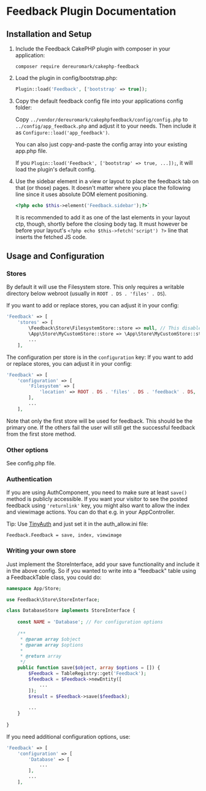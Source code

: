 # Feedback Plugin Documentation

## Installation and Setup

1. Include the Feedback CakePHP plugin with composer in your application:
	```
	composer require dereuromark/cakephp-feedback
	```
2. Load the plugin in config/bootstrap.php:
	```php
	Plugin::load('Feedback', ['bootstrap' => true]);
	```

3. Copy the default feedback config file into your applications config folder:

	Copy `../vendor/dereuromark/cakephpfeedback/config/config.php` to `../config/app_feedback.php`
	and adjust it to your needs. Then include it as `Configure::load('app_feedback')`.
	
	You can also just copy-and-paste the config array into your existing app.php file.
	
	If you `Plugin::load('Feedback', ['bootstrap' => true, ...]);`, it will load the plugin's default config.

4. Use the sidebar element in a view or layout to place the feedback tab on that (or those) pages. 
	It doesn't matter where you place the following line since it uses absolute DOM element positioning.
	```php
	<?php echo $this->element('Feedback.sidebar');?>`
	```
	It is recommended to add it as one of the last elements in your layout ctp, though, shortly before the closing body tag.
	It must however be before your layout's `<?php echo $this->fetch('script') ?>` line that inserts the fetched JS code.

## Usage and Configuration

### Stores
By default it will use the Filesystem store. This only requires a writable directory below webroot (usually in `ROOT . DS . 'files' . DS`).

If you want to add or replace stores, you can adjust it in your config:
```php
'Feedback' => [
	'stores' => [
		\Feedback\Store\FilesystemStore::store => null, // This disables the default
		\App\Store\MyCustomStore::store => \App\Store\MyCustomStore::store,
		...
	],
```

The configuration per store is in the `configuration` key:
If you want to add or replace stores, you can adjust it in your config:
```php
'Feedback' => [
	'configuration' => [
		'Filesystem' => [
			'location' => ROOT . DS . 'files' . DS . 'feedback' . DS,
		],
		...
	],
```

Note that only the first store will be used for feedback. This should be the primary one.
If the others fail the user will still get the successful feedback from the first store method.

### Other options

See config.php file.

### Authentication
If you are using AuthComponent, you need to make sure at least `save()` method is publicly accessible.
If you want your visitor to see the posted feedback using `'returnlink'` key, you might also want to allow the index and viewimage actions. 
You can do that e.g. in your AppController.

Tip: Use [TinyAuth](https://github.com/dereuromark/cakephp-tinyauth) and just set it in the auth_allow.ini file:
```
Feedback.Feedback = save, index, viewimage
```

### Writing your own store

Just implement the StoreInterface, add your save functionality and include it in the above config.
So if you wanted to write into a "feedback" table using a FeedbackTable class, you could do:

```php
namespace App/Store;

use Feedback\Store\StoreInterface;

class DatabaseStore implements StoreInterface {
	
	const NAME = 'Database'; // For configuration options
	
	/**
	 * @param array $object
	 * @param array $options
	 *
	 * @return array
	 */
	public function save($object, array $options = []) {
		$Feedback = TableRegistry::get('Feedback');
		$feedback = $Feedback->newEntity([
			...
		]);
		$result = $Feedback->save($feedback);
		
		...
	}
	
}
```
If you need additional configuration options, use:
```php
'Feedback' => [
	'configuration' => [
		'Database' => [
			...
		],
		...
	],
```
